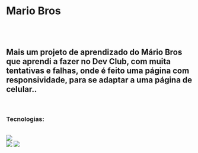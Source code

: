 <h1>Mario Bros</h1>
<br>
<br>
<h2> Mais um projeto de aprendizado do Mário Bros que aprendi a fazer no Dev Club, com muita tentativas e falhas, onde é feito uma página com responsividade, para se adaptar a uma página de celular..</b></h2>

<br>
<h3>Tecnologias:</h3>
<br>
<img src="https://img.shields.io/badge/HTML5-E34F26?style=for-the-badge&logo=html5&logoColor=white"/>
<br>
<img src="https://img.shields.io/badge/CSS3-1572B6?style=for-the-badge&logo=css3&logoColor=white"/>

<img src="https://github.com/ric-adolfo/Projeto-Mario-Bros/blob/main/assets/Mario%20Bros.jpg?raw=true"/>
